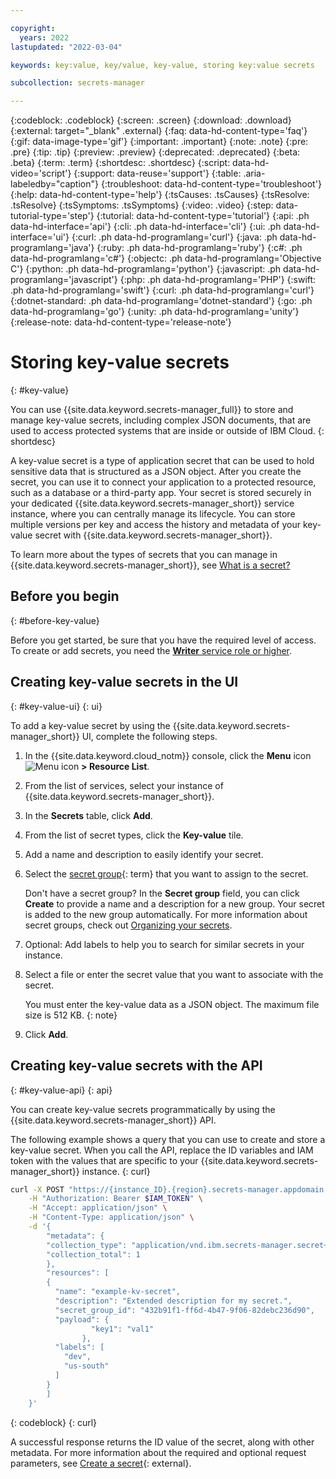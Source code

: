 ```yaml
---

copyright:
  years: 2022
lastupdated: "2022-03-04"

keywords: key:value, key/value, key-value, storing key:value secrets

subcollection: secrets-manager

---
```


{:codeblock: .codeblock}
{:screen: .screen}
{:download: .download}
{:external: target="_blank" .external}
{:faq: data-hd-content-type='faq'}
{:gif: data-image-type='gif'}
{:important: .important}
{:note: .note}
{:pre: .pre}
{:tip: .tip}
{:preview: .preview}
{:deprecated: .deprecated}
{:beta: .beta}
{:term: .term}
{:shortdesc: .shortdesc}
{:script: data-hd-video='script'}
{:support: data-reuse='support'}
{:table: .aria-labeledby="caption"}
{:troubleshoot: data-hd-content-type='troubleshoot'}
{:help: data-hd-content-type='help'}
{:tsCauses: .tsCauses}
{:tsResolve: .tsResolve}
{:tsSymptoms: .tsSymptoms}
{:video: .video}
{:step: data-tutorial-type='step'}
{:tutorial: data-hd-content-type='tutorial'}
{:api: .ph data-hd-interface='api'}
{:cli: .ph data-hd-interface='cli'}
{:ui: .ph data-hd-interface='ui'}
{:curl: .ph data-hd-programlang='curl'}
{:java: .ph data-hd-programlang='java'}
{:ruby: .ph data-hd-programlang='ruby'}
{:c#: .ph data-hd-programlang='c#'}
{:objectc: .ph data-hd-programlang='Objective C'}
{:python: .ph data-hd-programlang='python'}
{:javascript: .ph data-hd-programlang='javascript'}
{:php: .ph data-hd-programlang='PHP'}
{:swift: .ph data-hd-programlang='swift'}
{:curl: .ph data-hd-programlang='curl'}
{:dotnet-standard: .ph data-hd-programlang='dotnet-standard'}
{:go: .ph data-hd-programlang='go'}
{:unity: .ph data-hd-programlang='unity'}
{:release-note: data-hd-content-type='release-note'}

# Storing key-value secrets
{: #key-value}

You can use {{site.data.keyword.secrets-manager_full}} to store and manage key-value secrets, including complex JSON documents, that are used to access protected systems that are inside or outside of IBM Cloud. {: shortdesc}

A key-value secret is a type of application secret that can be used to hold sensitive data that is structured as a JSON object. After you create the secret, you can use it to connect your application to a protected resource, such as a database or a third-party app. Your secret is stored securely in your dedicated {{site.data.keyword.secrets-manager_short}} service instance, where you can centrally manage its lifecycle. You can store multiple versions per key and access the history and metadata of your key-value secret with {{site.data.keyword.secrets-manager_short}}.

To learn more about the types of secrets that you can manage in {{site.data.keyword.secrets-manager_short}}, see [What is a secret?](/docs/secrets-manager?topic=secrets-manager-what-is-secret)

## Before you begin
{: #before-key-value}

Before you get started, be sure that you have the required level of access. To create or add secrets, you need the [**Writer** service role or higher](/docs/secrets-manager?topic=secrets-manager-iam).

## Creating key-value secrets in the UI
{: #key-value-ui}
{: ui}

To add a key-value secret by using the {{site.data.keyword.secrets-manager_short}} UI, complete the following steps. 

1. In the {{site.data.keyword.cloud_notm}} console, click the **Menu** icon ![Menu icon](../icons/icon_hamburger.svg) **> Resource List**. 
2. From the list of services, select your instance of {{site.data.keyword.secrets-manager_short}}. 
3. In the **Secrets** table, click **Add**. 
4. From the list of secret types, click the **Key-value** tile. 
5. Add a name and description to easily identify your secret. 
6. Select the [secret group](#x9968962){: term} that you want to assign to the secret. 
   
   Don't have a secret group? In the **Secret group** field, you can click **Create** to provide a name and a description for a new group. Your secret is added to the new group automatically. For more information about secret groups, check out [Organizing your secrets](/docs/secrets-manager?topic=secrets-manager-secret-groups).
7. Optional: Add labels to help you to search for similar secrets in your instance. 
8. Select a file or enter the secret value that you want to associate with the secret. 

   You must enter the key-value data as a JSON object. The maximum file size is 512 KB.
   {: note}
     
9. Click **Add**.



## Creating key-value secrets with the API
{: #key-value-api}
{: api}

You can create key-value secrets programmatically by using the {{site.data.keyword.secrets-manager_short}} API.

The following example shows a query that you can use to create and store a key-value secret. When you call the API, replace the ID variables and IAM token with the values that are specific to your {{site.data.keyword.secrets-manager_short}} instance.
{: curl}



```sh
curl -X POST "https://{instance_ID}.{region}.secrets-manager.appdomain.cloud/api/v1/secrets/kv" \
    -H "Authorization: Bearer $IAM_TOKEN" \
    -H "Accept: application/json" \
    -H "Content-Type: application/json" \
    -d '{
        "metadata": {
        "collection_type": "application/vnd.ibm.secrets-manager.secret+json",
        "collection_total": 1
        },
        "resources": [
        {
          "name": "example-kv-secret",
          "description": "Extended description for my secret.",
          "secret_group_id": "432b91f1-ff6d-4b47-9f06-82debc236d90",
          "payload": {
                  "key1": "val1"
                },
          "labels": [
            "dev",
            "us-south"
          ]
        }
        ]
    }'
```
{: codeblock}
{: curl}

A successful response returns the ID value of the secret, along with other metadata. For more information about the required and optional request parameters, see [Create a secret](/apidocs/secrets-manager#create-secret){: external}.


